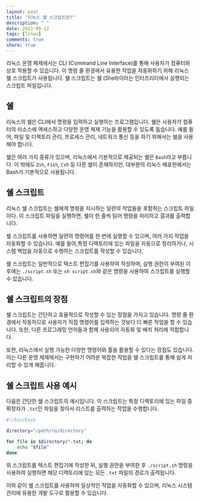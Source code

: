 ```yaml
---
layout: post
title: "리눅스 쉘 스크립트란?"
description: " "
date: 2023-09-12
tags: [linux]
comments: true
share: true
---
```


리눅스 운영 체제에서는 CLI (Command Line Interface)를 통해 사용자가 컴퓨터와 상호 작용할 수 있습니다. 이 명령 줄 환경에서 유용한 작업을 자동화하기 위해 리눅스 쉘 스크립트가 사용됩니다. 쉘 스크립트는 쉘 (Shell)이라는 인터프리터에서 실행되는 스크립트 파일입니다.

## 쉘

리눅스의 쉘은 CLI에서 명령을 입력하고 실행하는 프로그램입니다. 쉘은 사용자가 컴퓨터의 리소스에 액세스하고 다양한 운영 체제 기능을 활용할 수 있도록 돕습니다. 예를 들어, 파일 및 디렉토리 관리, 프로세스 관리, 네트워크 통신 등을 하기 위해서는 쉘을 사용해야 합니다.

쉘은 여러 가지 종류가 있으며, 리눅스에서 기본적으로 제공되는 쉘은 `Bash`라고 부릅니다. 이 밖에도 `Zsh`, `Fish`, `Csh` 등 다른 쉘이 존재하지만, 대부분의 리눅스 배포판에서는 Bash가 기본적으로 사용됩니다.

## 쉘 스크립트

리눅스 쉘 스크립트는 쉘에게 명령을 지시하는 일련의 작업들을 포함하는 스크립트 파일이다. 이 스크립트 파일을 실행하면, 쉘이 한 줄씩 읽어 명령을 처리하고 결과를 출력합니다.

쉘 스크립트를 사용하면 일련의 명령어를 한 번에 실행할 수 있으며, 여러 가지 작업을 자동화할 수 있습니다. 예를 들어,특정 디렉토리에 있는 파일을 자동으로 정리하거나, 시스템 백업을 자동으로 수행하는 스크립트를 작성할 수 있습니다.

쉘 스크립트는 일반적으로 텍스트 편집기를 사용하여 작성하며, 실행 권한이 부여된 이후에는 `./script.sh` 또는 `sh script.sh`와 같은 명령을 사용하여 스크립트를 실행할 수 있습니다.

## 쉘 스크립트의 장점

쉘 스크립트는 간단하고 효율적으로 작성할 수 있는 장점을 가지고 있습니다. 명령 줄 환경에서 작동하므로 사용자가 직접 명령어를 입력하는 것보다 더 빠른 작업을 할 수 있습니다. 또한, 다른 프로그래밍 언어들과 함께 사용되어 자동화 및 배치 처리에 적합합니다.

또한, 리눅스에서 실행 가능한 다양한 명령어와 툴을 활용할 수 있다는 장점도 있습니다. 이는 다른 운영 체제에서는 구현하기 어려운 복잡한 작업을 쉘 스크립트를 통해 쉽게 처리할 수 있게 해줍니다.

## 쉘 스크립트 사용 예시

다음은 간단한 쉘 스크립트의 예시입니다. 이 스크립트는 특정 디렉토리에 있는 파일 중 확장자가 `.txt`인 파일을 찾아서 리스트를 출력하는 작업을 수행합니다.

```bash
#!/bin/bash

directory="/path/to/directory"

for file in $directory/*.txt; do
    echo "$file"
done
```

위 스크립트를 텍스트 편집기에 작성한 뒤, 실행 권한을 부여한 후 `./script.sh` 명령을 사용하여 실행하면 해당 디렉토리에 있는 모든 `.txt` 파일의 경로가 출력됩니다.

이와 같이 쉘 스크립트를 사용하여 일상적인 작업을 자동화할 수 있으며, 리눅스 시스템 관리에 유용한 개발 도구로 활용할 수 있습니다.